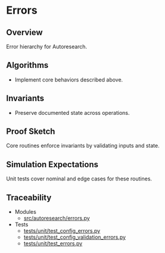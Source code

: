 # Errors

## Overview

Error hierarchy for Autoresearch.

## Algorithms

- Implement core behaviors described above.

## Invariants

- Preserve documented state across operations.

## Proof Sketch

Core routines enforce invariants by validating inputs and state.

## Simulation Expectations

Unit tests cover nominal and edge cases for these routines.

## Traceability


- Modules
  - [src/autoresearch/errors.py][m1]
- Tests
  - [tests/unit/test_config_errors.py][t1]
  - [tests/unit/test_config_validation_errors.py][t2]
  - [tests/unit/test_errors.py][t3]

[m1]: ../../src/autoresearch/errors.py
[t1]: ../../tests/unit/test_config_errors.py
[t2]: ../../tests/unit/test_config_validation_errors.py
[t3]: ../../tests/unit/test_errors.py
